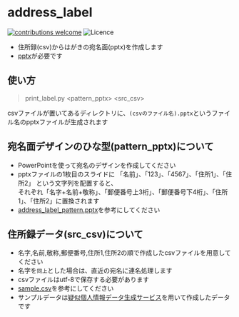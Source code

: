 # address_label

[![contributions welcome](https://img.shields.io/badge/contributions-welcome-brightgreen.svg?style=flat)](https://github.com/sugijotaro/address_label/issues)
![Licence](https://img.shields.io/badge/license-MIT-blue.svg?maxAge=43200)

- 住所録(csv)からはがきの宛名面(pptx)を作成します
- [pptx](https://github.com/scanny/python-pptx)が必要です

## 使い方

> print_label.py <pattern_pptx> <src_csv>

csvファイルが置いてあるディレクトリに、`(csvのファイル名).pptx`というファイル名のpptxファイルが生成されます

## 宛名面デザインのひな型(pattern_pptx)について

- PowerPointを使って宛名のデザインを作成してください
- pptxファイルの1枚目のスライドに 「名前」、「123」、「4567」、「住所1」、「住所2」 という文字列を配置すると、<br>それぞれ「名字+名前+敬称」、「郵便番号上3桁」、「郵便番号下4桁」、「住所1」、「住所2」に置換されます
- [address_label_pattern.pptx](address_label_pattern.pptx)を参考にしてください

## 住所録データ(src_csv)について

- 名字,名前,敬称,郵便番号,住所1,住所2の順で作成したcsvファイルを用意してください
- 名字を`同上`とした場合は、直近の宛名に連名処理します
- csvファイルはutf-8で保存する必要があります
- [sample.csv](/data/sample.csv)を参考にしてください
- サンプルデータは[疑似個人情報データ生成サービス](https://hogehoge.tk/personal/)を用いて作成したデータです
